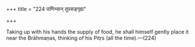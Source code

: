 +++
title = "224 पाणिभ्यान् तूपसङ्गृह्य"

+++

Taking up with his hands the supply of food, he shall himself gently place it near the Brāhmaṇas, thinking of his Pitṛs (all the time).—(224)